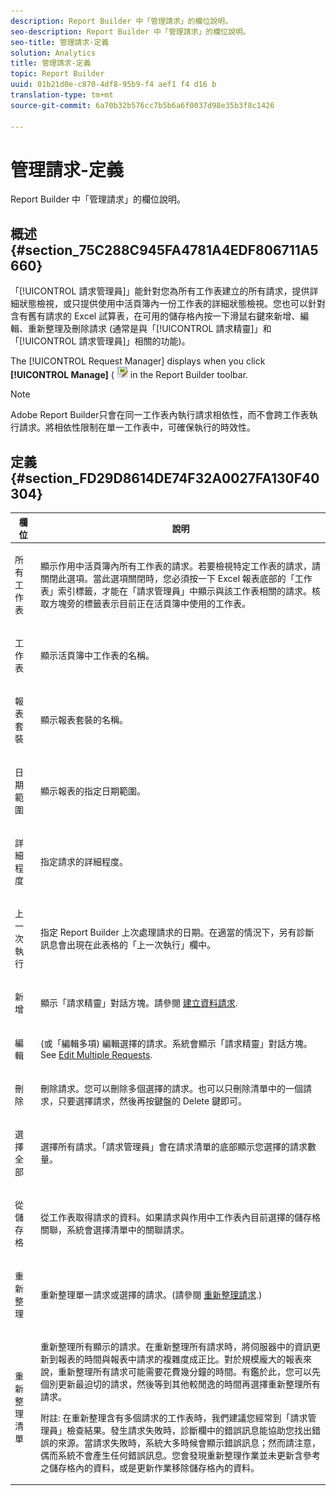 ```yaml
---
description: Report Builder 中「管理請求」的欄位說明。
seo-description: Report Builder 中「管理請求」的欄位說明。
seo-title: 管理請求-定義
solution: Analytics
title: 管理請求-定義
topic: Report Builder
uuid: 01b21d0e-c870-4df8-95b9-f4 aef1 f4 d16 b
translation-type: tm+mt
source-git-commit: 6a70b32b576cc7b5b6a6f0037d98e35b3f8c1426

---
```



# 管理請求-定義

Report Builder 中「管理請求」的欄位說明。

## 概述 {#section_75C288C945FA4781A4EDF806711A5660}

「[!UICONTROL 請求管理員]」能針對您為所有工作表建立的所有請求，提供詳細狀態檢視，或只提供使用中活頁簿內一份工作表的詳細狀態檢視。您也可以針對含有舊有請求的 Excel 試算表，在可用的儲存格內按一下滑鼠右鍵來新增、編輯、重新整理及刪除請求 (通常是與「[!UICONTROL 請求精靈]」和「[!UICONTROL 請求管理員]」相關的功能)。

The [!UICONTROL Request Manager] displays when you click **[!UICONTROL Manage]** ( ![](assets/edit_request.gif) in the Report Builder toolbar.

>[!NOTE]
>
>Adobe Report Builder只會在同一工作表內執行請求相依性，而不會跨工作表執行請求。將相依性限制在單一工作表中，可確保執行的時效性。

## 定義 {#section_FD29D8614DE74F32A0027FA130F40304}

<table id="table_0880204181074BDBBA37E3DF2972A672"> 
 <thead> 
  <tr> 
   <th colname="col1" class="entry"> 欄位 </th> 
   <th colname="col2" class="entry"> 說明 </th> 
  </tr> 
 </thead>
 <tbody> 
  <tr> 
   <td colname="col1"> <p>所有工作表 </p> </td> 
   <td colname="col2"> <p>顯示作用中活頁簿內所有工作表的請求。若要檢視特定工作表的請求，請關閉此選項。當此選項關閉時，您必須按一下 Excel 報表底部的「工作表」索引標籤，才能在「<span class="wintitle">請求管理員</span>」中顯示與該工作表相關的請求。核取方塊旁的標籤表示目前正在活頁簿中使用的工作表。 </p> </td> 
  </tr> 
  <tr> 
   <td colname="col1"> <p>工作表 </p> </td> 
   <td colname="col2"> <p>顯示活頁簿中工作表的名稱。 </p> </td> 
  </tr> 
  <tr> 
   <td colname="col1"> <p>報表套裝 </p> </td> 
   <td colname="col2"> <p>顯示報表套裝的名稱。 </p> </td> 
  </tr> 
  <tr> 
   <td colname="col1"> <p>日期範圍 </p> </td> 
   <td colname="col2"> <p>顯示報表的指定日期範圍。 </p> </td> 
  </tr> 
  <tr> 
   <td colname="col1"> <p>詳細程度 </p> </td> 
   <td colname="col2"> <p>指定請求的詳細程度。 </p> </td> 
  </tr> 
  <tr> 
   <td colname="col1"> <p> 上一次執行 </p> </td> 
   <td colname="col2"> <p>指定 Report Builder 上次處理請求的日期。在適當的情況下，另有診斷訊息會出現在此表格的「<span class="wintitle">上一次執行</span>」欄中。 </p> </td> 
  </tr> 
  <tr> 
   <td colname="col1"> <p>新增 </p> </td> 
   <td colname="col2"> <p>顯示「請求精靈」對話方塊。請參閱 <a href="../../../analyze/report-builder/data-requests/t-create-a-data-request.md#task_65B453C8F015429A8EA73A1B64025B6C" type="task" format="dita" scope="local"> 建立資料請求</a>. </p> </td> 
  </tr> 
  <tr> 
   <td colname="col1"> <p>編輯 </p> </td> 
   <td colname="col2"> <p> (或「編輯多項) 編輯選擇的請求。系統會顯示「<span class="wintitle">請求精靈</span>」對話方塊。See <a href="../../../analyze/report-builder/manage-requests/t-edit-multiple-requests.md#task_70A13DBE43CD4BBEBE1B62459ADB3AD1" type="task" format="dita" scope="local"> Edit Multiple Requests</a>. </p> </td> 
  </tr> 
  <tr> 
   <td colname="col1"> <p>刪除 </p> </td> 
   <td colname="col2"> <p>刪除請求。您可以刪除多個選擇的請求。也可以只刪除清單中的一個請求，只要選擇請求，然後再按鍵盤的 Delete 鍵即可。 </p> </td> 
  </tr> 
  <tr> 
   <td colname="col1"> <p> 選擇全部 </p> </td> 
   <td colname="col2"> <p>選擇所有請求。「<span class="wintitle">請求管理員</span>」會在請求清單的底部顯示您選擇的請求數量。 </p> </td> 
  </tr> 
  <tr> 
   <td colname="col1"> <p>從儲存格 </p> </td> 
   <td colname="col2"> <p>從工作表取得請求的資料。如果請求與作用中工作表內目前選擇的儲存格關聯，系統會選擇清單中的關聯請求。 </p> </td> 
  </tr> 
  <tr> 
   <td colname="col1"> <p> 重新整理 </p> </td> 
   <td colname="col2"> <p>重新整理單一請求或選擇的請求。(請參閱 <a href="../../../analyze/report-builder/manage-requests/t-refresh-a-request.md#task_96556DB051A2479A955999D3837EE609" type="task" format="dita" scope="local"> 重新整理請求</a>.) </p> </td> 
  </tr> 
  <tr> 
   <td colname="col1"> <p>重新整理清單 </p> </td> 
   <td colname="col2"> <p>重新整理所有顯示的請求。在重新整理所有請求時，將伺服器中的資訊更新到報表的時間與報表中請求的複雜度成正比。對於規模龐大的報表來說，重新整理所有請求可能需要花費幾分鐘的時間。有鑑於此，您可以先個別更新最迫切的請求，然後等到其他較閒逸的時間再選擇<span class="wintitle">重新整理所有請求</span>。 </p> <p> <p>附註: 在重新整理含有多個請求的工作表時，我們建議您經常到「<span class="wintitle">請求管理員</span>」檢查結果。發生請求失敗時，診斷欄中的錯誤訊息能協助您找出錯誤的來源。當請求失敗時，系統大多時候會顯示錯誤訊息；然而請注意，偶而系統不會產生任何錯誤訊息。您會發現重新整理作業並未更新含參考之儲存格內的資料，或是更新作業移除儲存格內的資料。 </p> </p> </td> 
  </tr> 
 </tbody> 
</table>

